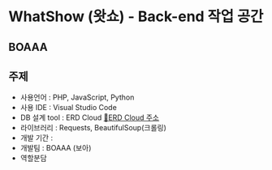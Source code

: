 WhatShow (왓쇼) - Back-end 작업 공간
=====
## BOAAA

주제
------
- 사용언어 : PHP, JavaScript, Python
- 사용 IDE : Visual Studio Code
- DB 설계 tool : ERD Cloud [:link:ERD Cloud 주소](https://www.erdcloud.com/d/Jhbdz3qkTWXgCwCBY)
- 라이브러리 : Requests, BeautifulSoup(크롤링)
- 개발 기간 : 
- 개발팀 : BOAAA (보아)
- 역할분담
